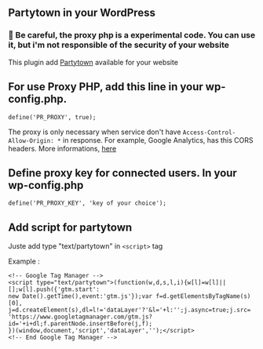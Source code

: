 ## Partytown in your WordPress

### 🚨 Be careful, the proxy php is a experimental code. You can use it, but i'm not responsible of the security of your website


This plugin add [Partytown](https://partytown.builder.io/) available for your website


## For use Proxy PHP, add this line in your wp-config.php.

```
define('PR_PROXY', true);
```

The proxy is only necessary when service don't have ```Access-Control-Allow-Origin: *``` in response.
For example, Google Analytics, has this CORS headers.
More informations, [here](https://partytown.builder.io/proxying-requests)


## Define proxy key for connected users. In your wp-config.php

```
define('PR_PROXY_KEY', 'key of your choice');
```


## Add script for partytown

Juste add type "text/partytown" in ```<script>``` tag

Example :
```
<!-- Google Tag Manager -->
<script type="text/partytown">(function(w,d,s,l,i){w[l]=w[l]||[];w[l].push({'gtm.start':
new Date().getTime(),event:'gtm.js'});var f=d.getElementsByTagName(s)[0],
j=d.createElement(s),dl=l!='dataLayer'?'&l='+l:'';j.async=true;j.src=
'https://www.googletagmanager.com/gtm.js?id='+i+dl;f.parentNode.insertBefore(j,f);
})(window,document,'script','dataLayer','');</script>
<!-- End Google Tag Manager -->
```
